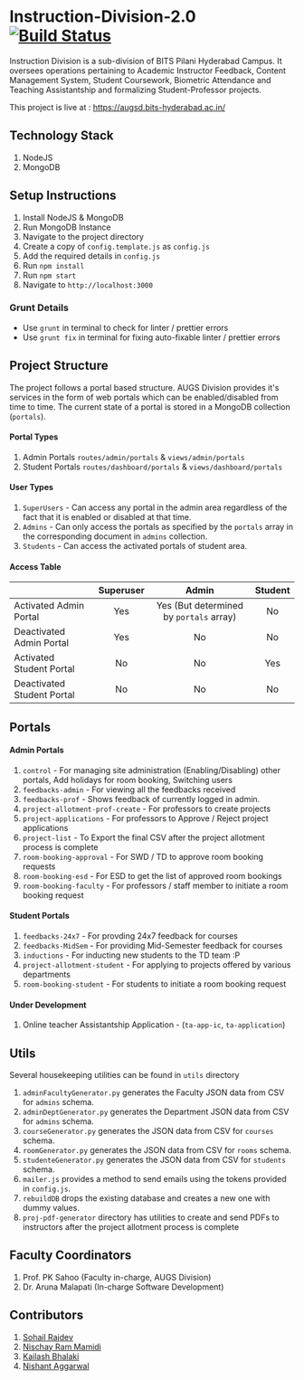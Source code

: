 # Instruction-Division-2.0 [![Build Status](https://travis-ci.com/ID-BPHC/Instruction-Division-2.0.svg?branch=master)](https://travis-ci.com/ID-BPHC/Instruction-Division-2.0)
Instruction Division is a sub-division of BITS Pilani Hyderabad Campus. It oversees operations pertaining to Academic Instructor Feedback, Content Management System, Student Coursework, Biometric Attendance and Teaching Assistantship and formalizing Student-Professor projects.

This project is live at : https://augsd.bits-hyderabad.ac.in/

## Technology Stack
1. NodeJS
1. MongoDB

## Setup Instructions
1. Install NodeJS & MongoDB
1. Run MongoDB Instance
1. Navigate to the project directory
1. Create a copy of `config.template.js` as `config.js`
1. Add the required details in `config.js`
1. Run `npm install`
1. Run `npm start`
1. Navigate to `http://localhost:3000`

### Grunt Details
* Use `grunt` in terminal to check for linter / prettier errors
* Use `grunt fix` in terminal for fixing auto-fixable linter / prettier errors

## Project Structure

The project follows a portal based structure. AUGS Division provides it's services in the form of web portals which can be enabled/disabled from time to time. The current state of a portal is stored in a MongoDB collection (`portals`). 

#### Portal Types
1. Admin Portals `routes/admin/portals` & `views/admin/portals`
1. Student Portals `routes/dashboard/portals` & `views/dashboard/portals`

#### User Types
1. `SuperUsers` - Can access any portal in the admin area regardless of the fact that it is enabled or disabled at that time.
1. `Admins` - Can only access the portals as specified by the `portals` array in the corresponding document in `admins` collection.
1. `Students` - Can access the activated portals of student area.

#### Access Table

|                             | Superuser     | Admin                                       |Student        |
| --------------------------- |:-------------:|:-------------------------------------------:|:-------------:|
| Activated Admin Portal      |Yes            |Yes (But determined by `portals` array)      |No             |
| Deactivated Admin Portal    |Yes            |No                                           |No             |
| Activated Student Portal    |No             |No                                           |Yes            |
| Deactivated Student Portal  |No             |No                                           |No             |

## Portals
#### Admin Portals
1. `control` - For managing site administration (Enabling/Disabling) other portals, Add holidays for room booking, Switching users
1. `feedbacks-admin` - For viewing all the feedbacks received
1. `feedbacks-prof` - Shows feedback of currently logged in admin.
1. `project-allotment-prof-create` - For professors to create projects
1. `project-applications` - For professors to Approve / Reject project applications
1. `project-list` - To Export the final CSV after the project allotment process is complete
1. `room-booking-approval` - For SWD / TD to approve room booking requests
1. `room-booking-esd` - For ESD to get the list of approved room bookings
1. `room-booking-faculty` - For professors / staff member to initiate a room booking request

#### Student Portals
1. `feedbacks-24x7` - For provding 24x7 feedback for courses
1. `feedbacks-MidSem` - For providing Mid-Semester feedback for courses
1. `inductions` - For inducting new students to the TD team :P
1. `project-allotment-student` - For applying to projects offered by various departments
1. `room-booking-student` - For students to initiate a room booking request

#### Under Development
1. Online teacher Assistantship Application - (`ta-app-ic`, `ta-application`)

## Utils
Several housekeeping utilities can be found in `utils` directory
1. `adminFacultyGenerator.py` generates the Faculty JSON data from CSV for `admins` schema.
1. `adminDeptGenerator.py` generates the Department JSON data from CSV for `admins` schema.
1. `courseGenerator.py` generates the JSON data from CSV for `courses` schema.
1. `roomGenerator.py` generates the JSON data from CSV for `rooms` schema.
1. `studenteGenerator.py` generates the JSON data from CSV for `students` schema.
1. `mailer.js` provides a method to send emails using the tokens provided in `config.js`.
1. `rebuildDB` drops the existing database and creates a new one with dummy values.
1. `proj-pdf-generator` directory has utilities to create and send PDFs to instructors after the project allotment process is complete

## Faculty Coordinators
1. Prof. PK Sahoo (Faculty in-charge, AUGS Division)
1. Dr. Aruna Malapati (In-charge Software Development)

## Contributors
1. [Sohail Rajdev](https://www.github.com/sohailrajdev97)
1. [Nischay Ram Mamidi](https://github.com/Nischay-Pro)
1. [Kailash Bhalaki](https://www.github.com/Kailash0311)
1. [Nishant Aggarwal](https://www.github.com/nish-sapio)
